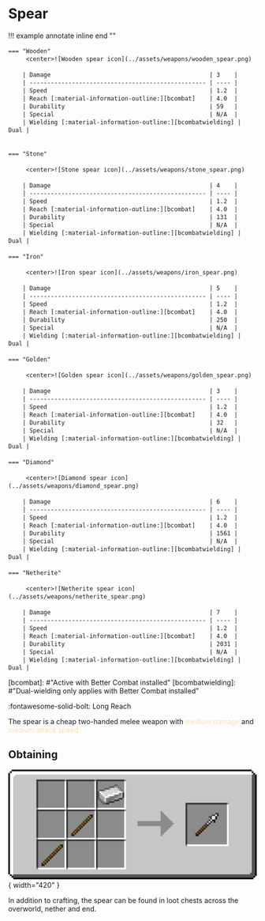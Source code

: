 # Spear

!!! example annotate inline end ""

    === "Wooden"
         <center>![Wooden spear icon](../assets/weapons/wooden_spear.png)

        | Damage                                             | 3    |
        | -------------------------------------------------- | ---- |
        | Speed                                              | 1.2  |
        | Reach [:material-information-outline:][bcombat]    | 4.0  |
        | Durability                                         | 59   |
        | Special                                            | N/A  |
        | Wielding [:material-information-outline:][bcombatwielding] | Dual |


    === "Stone"

         <center>![Stone spear icon](../assets/weapons/stone_spear.png)

        | Damage                                             | 4    |
        | -------------------------------------------------- | ---- |
        | Speed                                              | 1.2  |
        | Reach [:material-information-outline:][bcombat]    | 4.0  |
        | Durability                                         | 131  |
        | Special                                            | N/A  |
        | Wielding [:material-information-outline:][bcombatwielding] | Dual |

    === "Iron"

         <center>![Iron spear icon](../assets/weapons/iron_spear.png)

        | Damage                                             | 5    |
        | -------------------------------------------------- | ---- |
        | Speed                                              | 1.2  |
        | Reach [:material-information-outline:][bcombat]    | 4.0  |
        | Durability                                         | 250  |
        | Special                                            | N/A  |
        | Wielding [:material-information-outline:][bcombatwielding] | Dual |

    === "Golden"

         <center>![Golden spear icon](../assets/weapons/golden_spear.png)

        | Damage                                             | 3    |
        | -------------------------------------------------- | ---- |
        | Speed                                              | 1.2  |
        | Reach [:material-information-outline:][bcombat]    | 4.0  |
        | Durability                                         | 32   |
        | Special                                            | N/A  |
        | Wielding [:material-information-outline:][bcombatwielding] | Dual |

    === "Diamond"

         <center>![Diamond spear icon](../assets/weapons/diamond_spear.png)

        | Damage                                             | 6    |
        | -------------------------------------------------- | ---- |
        | Speed                                              | 1.2  |
        | Reach [:material-information-outline:][bcombat]    | 4.0  |
        | Durability                                         | 1561 |
        | Special                                            | N/A  |
        | Wielding [:material-information-outline:][bcombatwielding] | Dual |

    === "Netherite"

         <center>![Netherite spear icon](../assets/weapons/netherite_spear.png)

        | Damage                                             | 7    |
        | -------------------------------------------------- | ---- |
        | Speed                                              | 1.2  |
        | Reach [:material-information-outline:][bcombat]    | 4.0  |
        | Durability                                         | 2031 |
        | Special                                            | N/A  |
        | Wielding [:material-information-outline:][bcombatwielding] | Dual |

[bcombat]: #"Active with Better Combat installed"
[bcombatwielding]: #"Dual-wielding only applies with Better Combat installed"

:fontawesome-solid-bolt: Long Reach

The spear is a cheap two-handed melee weapon with <span style="color:navajowhite">medium damage</span> and <span style="color:navajowhite">medium attack speed.</span>

## Obtaining

![Spear Recipe](assets/../../assets/recipes/recipe_spear.png){ width="420" }

In addition to crafting, the spear can be found in loot chests across the overworld, nether and end.
